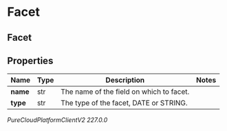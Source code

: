 # Facet

## Facet

## Properties

|Name | Type | Description | Notes|
|------------ | ------------- | ------------- | -------------|
| **name** | str | The name of the field on which to facet. | |
| **type** | str | The type of the facet, DATE or STRING. | |



_PureCloudPlatformClientV2 227.0.0_
